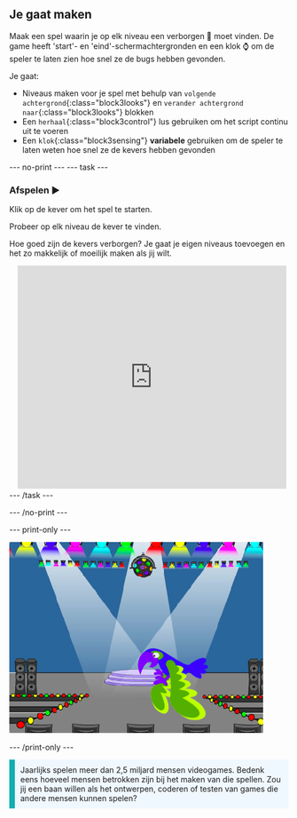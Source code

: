 ## Je gaat maken

Maak een spel waarin je op elk niveau een verborgen 🐞 moet vinden. De game heeft 'start'- en 'eind'-schermachtergronden en een klok ⌚ om de speler te laten zien hoe snel ze de bugs hebben gevonden.

Je gaat:
+ Niveaus maken voor je spel met behulp van `volgende achtergrond`{:class="block3looks"} en `verander achtergrond naar`{:class="block3looks"} blokken
+ Een `herhaal`{:class="block3control"} lus gebruiken om het script continu uit te voeren
+ Een `klok`{:class="block3sensing"} **variabele** gebruiken om de speler te laten weten hoe snel ze de kevers hebben gevonden

--- no-print ---
--- task --- 
### Afspelen ▶️
<div style="display: flex; flex-wrap: wrap">
<div style="flex-basis: 200px; flex-grow: 1">  
Klik op de kever om het spel te starten.

Probeer op elk niveau de kever te vinden.

Hoe goed zijn de kevers verborgen? Je gaat je eigen niveaus toevoegen en het zo makkelijk of moeilijk maken als jij wilt.

</div>
<div class="scratch-preview" style="margin-left: 15px;">
  <iframe allowtransparency="true" width="485" height="402" src="https://scratch.mit.edu/projects/embed/600272350/?autostart=false" frameborder="0"></iframe>
</div>
</div>
--- /task ---

--- /no-print ---

--- print-only ---

![Het voltooide project.](images/showcase_static.png)

--- /print-only ---

<p style="border-left: solid; border-width:10px; border-color: #0faeb0; background-color: aliceblue; padding: 10px;">
Jaarlijks spelen meer dan 2,5 miljard mensen videogames. Bedenk eens hoeveel mensen betrokken zijn bij het maken van die spellen. Zou jij een baan willen als het ontwerpen, coderen of testen van games die andere mensen kunnen spelen? 
</p>

